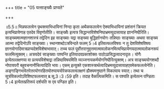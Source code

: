+++
title = "05 यत्साङ्ख्यैः प्राप्यते"

+++
  
  
॥5.5॥ भिन्नफलत्वेन पृथक्त्वाभिधायिनां निन्दा कृता अथैकफलत्वेन
ऐक्याभिधायिनां प्रशंसनं क्रियत इत्यभिप्रायेणाह एतदेव
विवृणोतीति। साङ्ख्यैः इत्यत्र सिद्धान्तविशेषनिष्ठभ्रमव्युदासायाह
ज्ञाननिष्ठैरिति। साङ्ख्यमात्मज्ञानशास्त्रं तद्वेदिन इह साङ्ख्याः यद्वा
सङ्ख्या बुद्धिर्ज्ञानयोगः तन्निष्ठाः साङ्ख्याः अथवा साङ्ख्य आत्मा
तद्वेदिनोऽपि साङ्ख्याः। स्थानशब्दोऽत्रविन्दते फलम् 5।4 इतिवत्फलविषयः न
तु देशविशेषविषयः ज्ञानयोगादिमात्रप्राप्यदेशविशेषाभावात्। तच्च फलं
पूर्वोत्तरानुवृत्तमात्मावलोकनमित्यभिप्रायेणयदात्मावलोकनरूपं
फलमित्युक्तम्। अत्रयदेवं साङ्ख्याः पश्यन्ति इतियादवप्रकाशोक्तः
पाठोऽप्रसिद्धत्वादनादृतः। योगैः इत्येतल्लक्षणया वा प्रत्ययविशेषाद्वा
तन्निष्ठविषयमिति व्यञ्जनायकर्मयोगनिष्ठैरित्युक्तम्। अत्र साङ्ख्ययोगशब्दौ
नोपायपरौ बहुवचनानौचित्यादिति भावः। एकम् इत्युक्ते
एकशास्त्रार्थत्वादिभ्रमव्युदासायाहएवमेकफलत्वेनेति।
अङ्गाङ्गिभावेतरेतरयोगरहितयोरुपाययोरेकफलत्वलक्षणं ह्यैक्यमनुष्ठाने
विकल्पाय स्यात्। तथा च सूत्रंविकल्पोऽविशिष्टफलत्वात् ब्र.सू.3।3।59 इति।
तदाह वैकल्पिकमिति। स पश्यति इत्येतत्न पण्डिताः 5।4 इत्येतत्प्रतिरूपं
दर्शयति स एव पण्डित इति।
